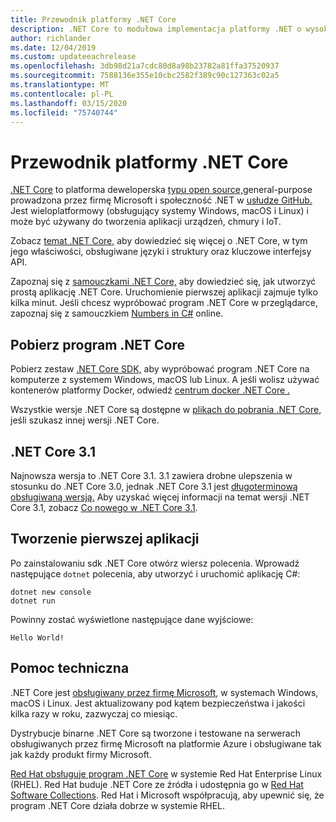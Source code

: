 ```yaml
---
title: Przewodnik platformy .NET Core
description: .NET Core to modułowa implementacja platformy .NET o wysokiej wydajności do tworzenia aplikacji dla systemów Windows, Linux i macOS. Dowiedz się więcej o .NET Core, aby rozpocząć.
author: richlander
ms.date: 12/04/2019
ms.custom: updateeachrelease
ms.openlocfilehash: 3db98d21a7cdc80d8a98b23782a81ffa37520937
ms.sourcegitcommit: 7588136e355e10cbc2582f389c90c127363c02a5
ms.translationtype: MT
ms.contentlocale: pl-PL
ms.lasthandoff: 03/15/2020
ms.locfileid: "75740744"
---
```

# <a name="net-core-guide"></a>Przewodnik platformy .NET Core

[.NET Core](about.md) to platforma deweloperska [typu open source,](https://github.com/dotnet/runtime/blob/master/LICENSE.TXT)general-purpose prowadzona przez firmę Microsoft i społeczność .NET w [usłudze GitHub.](https://github.com/dotnet/core) Jest wieloplatformowy (obsługujący systemy Windows, macOS i Linux) i może być używany do tworzenia aplikacji urządzeń, chmury i IoT.

Zobacz [temat .NET Core,](about.md) aby dowiedzieć się więcej o .NET Core, w tym jego właściwości, obsługiwane języki i struktury oraz kluczowe interfejsy API.

Zapoznaj się z [samouczkami .NET Core,](tutorials/index.md) aby dowiedzieć się, jak utworzyć prostą aplikację .NET Core. Uruchomienie pierwszej aplikacji zajmuje tylko kilka minut. Jeśli chcesz wypróbować program .NET Core w przeglądarce, zapoznaj się z samouczkiem [Numbers in C#](../csharp/tutorials/intro-to-csharp/numbers-in-csharp.yml) online.

## <a name="download-net-core"></a>Pobierz program .NET Core

Pobierz zestaw [.NET Core SDK,](https://www.microsoft.com/net/download) aby wypróbować program .NET Core na komputerze z systemem Windows, macOS lub Linux. A jeśli wolisz używać kontenerów platformy Docker, odwiedź [centrum docker .NET Core .](https://hub.docker.com/_/microsoft-dotnet-core/)

Wszystkie wersje .NET Core są dostępne w [plikach do pobrania .NET Core,](https://dotnet.microsoft.com/download/dotnet-core) jeśli szukasz innej wersji .NET Core.

## <a name="net-core-31"></a>.NET Core 3.1

Najnowsza wersja to .NET Core 3.1. 3.1 zawiera drobne ulepszenia w stosunku do .NET Core 3.0, jednak .NET Core 3.1 jest [długoterminową obsługiwaną wersją.](https://dotnet.microsoft.com/platform/support/policy/dotnet-core) Aby uzyskać więcej informacji na temat wersji .NET Core 3.1, zobacz [Co nowego w .NET Core 3.1](./whats-new/dotnet-core-3-1.md).

## <a name="create-your-first-application"></a>Tworzenie pierwszej aplikacji

Po zainstalowaniu sdk .NET Core otwórz wiersz polecenia. Wprowadź następujące `dotnet` polecenia, aby utworzyć i uruchomić aplikację C#:

```dotnetcli
dotnet new console
dotnet run
```

Powinny zostać wyświetlone następujące dane wyjściowe:

```output
Hello World!
```

## <a name="support"></a>Pomoc techniczna

.NET Core jest [obsługiwany przez firmę Microsoft](https://dotnet.microsoft.com/platform/support/policy), w systemach Windows, macOS i Linux. Jest aktualizowany pod kątem bezpieczeństwa i jakości kilka razy w roku, zazwyczaj co miesiąc.

Dystrybucje binarne .NET Core są tworzone i testowane na serwerach obsługiwanych przez firmę Microsoft na platformie Azure i obsługiwane tak jak każdy produkt firmy Microsoft.

[Red Hat obsługuje program .NET Core](http://redhatloves.net/) w systemie Red Hat Enterprise Linux (RHEL). Red Hat buduje .NET Core ze źródła i udostępnia go w [Red Hat Software Collections](https://developers.redhat.com/products/softwarecollections/overview/). Red Hat i Microsoft współpracują, aby upewnić się, że program .NET Core działa dobrze w systemie RHEL.
